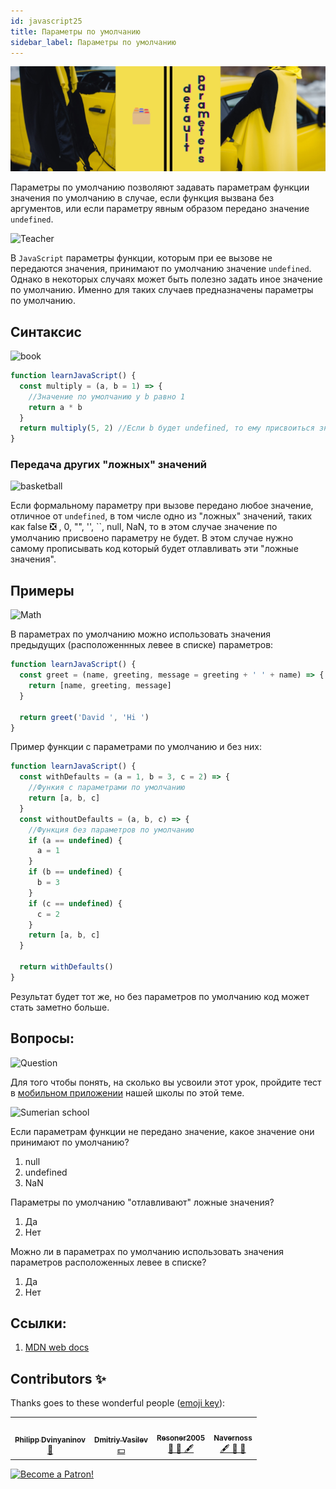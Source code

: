 ```yaml
---
id: javascript25
title: Параметры по умолчанию
sidebar_label: Параметры по умолчанию
---
```


![@serverSerrverlesskiy](/img/javascript/headers/25.jpg)

Параметры по умолчанию позволяют задавать параметрам функции значения по умолчанию в случае, если функция вызвана без аргументов, или если параметру явным образом передано значение `undefined`.

![Teacher](https://media.giphy.com/media/3ohc10nduj1irsuzgA/giphy.gif)

В `JavaScript` параметры функции, которым при ее вызове не передаются значения, принимают по умолчанию значение `undefined`. Однако в некоторых случаях может быть полезно задать иное значение по умолчанию. Именно для таких случаев предназначены параметры по умолчанию.

## Синтаксис

![book](https://media.giphy.com/media/l0HlOBZcl7sbV6LnO/giphy.gif)

```jsx live
function learnJavaScript() {
  const multiply = (a, b = 1) => {
    //Значение по умолчанию у b равно 1
    return a * b
  }
  return multiply(5, 2) //Если b будет undefined, то ему присвоиться значение по умолчанию
}
```

### Передача других "ложных" значений

![basketball](https://media.giphy.com/media/3oEdv5e5Zd2gsczAhG/giphy.gif)

Если формальному параметру при вызове передано любое значение, отличное от `undefined`, в том числе одно из "ложных" значений, таких как false ❎ , 0, "", '', ``, null, NaN, то в этом случае значение по умолчанию присвоено параметру не будет. В этом случае нужно самому прописывать код который будет отлавливать эти "ложные значения".

## Примеры

![Math](https://media.giphy.com/media/xT1Ra5h24Eliux3UVq/giphy.gif)

В параметрах по умолчанию можно использовать значения предыдущих (расположеннных левее в списке) параметров:

```jsx live
function learnJavaScript() {
  const greet = (name, greeting, message = greeting + ' ' + name) => {
    return [name, greeting, message]
  }

  return greet('David ', 'Hi ')
}
```

Пример функции с параметрами по умолчанию и без них:

```jsx live
function learnJavaScript() {
  const withDefaults = (a = 1, b = 3, c = 2) => {
    //Функия с параметрами по умолчанию
    return [a, b, c]
  }
  const withoutDefaults = (a, b, c) => {
    //Функция без параметров по умолчанию
    if (a == undefined) {
      a = 1
    }
    if (b == undefined) {
      b = 3
    }
    if (c == undefined) {
      c = 2
    }
    return [a, b, c]
  }

  return withDefaults()
}
```

Результат будет тот же, но без параметров по умолчанию код может стать заметно больше.

## Вопросы:

![Question](https://media.giphy.com/media/l0HlRnAWXxn0MhKLK/giphy.gif)

Для того чтобы понять, на сколько вы усвоили этот урок, пройдите тест в [мобильном приложении](http://onelink.to/njhc95) нашей школы по этой теме.

![Sumerian school](/img/app.png)

Если параметрам функции не передано значение, какое значение они принимают по умолчанию?
1. null
2. undefined
3. NaN

Параметры по умолчанию "отлавливают" ложные значения?
1. Да
2. Нет

Можно ли в параметрах по умолчанию использовать значения параметров расположенных левее в списке?
1. Да
2. Нет


## Ссылки:

1.  [MDN web docs](https://developer.mozilla.org/ru/docs/Web/JavaScript/Reference/Functions/Default_parameters)

## Contributors ✨

Thanks goes to these wonderful people ([emoji key](https://allcontributors.org/docs/en/emoji-key)):

<!-- ALL-CONTRIBUTORS-LIST:START - Do not remove or modify this section -->
<!-- prettier-ignore-start -->
<!-- markdownlint-disable -->
<table>
  <tr>
    <td align="center"><a href="https://github.com/FELiX-RN"><img src="https://avatars0.githubusercontent.com/u/72006627?v=4?s=200" width="200px;" alt=""/><br /><sub><b>Philipp Dvinyaninov</b></sub></a><br /><a href="https://github.com/gHashTag/react-native-village/commits?author=FELiX-RN" title="Documentation">📖</a></td>
    <td align="center"><a href="https://fullstackserverless.github.io/"><img src="https://avatars0.githubusercontent.com/u/6774813?v=4?s=200" width="200px;" alt=""/><br /><sub><b>Dmitriy Vasilev</b></sub></a><br /><a href="#financial-gHashTag" title="Financial">💵</a></td>
    <td align="center"><a href="https://github.com/Resoner2005"><img src="https://avatars1.githubusercontent.com/u/75675814?v=4?s=200" width="200px;" alt=""/><br /><sub><b>Resoner2005</b></sub></a><br /><a href="https://github.com/gHashTag/react-native-village/issues?q=author%3AResoner2005" title="Bug reports">🐛 🎨 🖋</a></td>
    <td align="center"><a href="https://github.com/Navernoss"><img src="https://avatars0.githubusercontent.com/u/75784137?v=4?s=200" width="200px;" alt=""/><br /><sub><b>Navernoss</b></sub></a><br /><a href="#content-Navernoss" title="Content">🖋 🐛 🎨 </a></td>
  </tr>
  
</table>

<!-- markdownlint-restore -->
<!-- prettier-ignore-end -->

<!-- ALL-CONTRIBUTORS-LIST:END -->

[![Become a Patron!](/img/logo/patreon.png)](https://www.patreon.com/bePatron?u=31769291)

